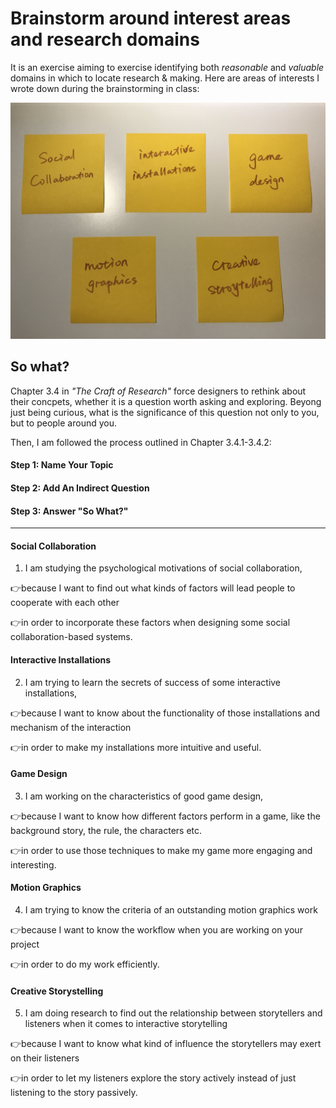 # Brainstorm around interest areas and research domains

It is an exercise aiming to exercise identifying both *reasonable* and *valuable* domains in which to locate research & making. Here are areas of interests I wrote down during the brainstorming in class:

![Img](pics/domains.jpg)

## So what?

Chapter 3.4 in *"The Craft of Research"* force designers to rethink about their concpets, whether it is a question worth asking and exploring. Beyong just being curious, what is the significance of this question not only to you, but to people around you.

Then, I am followed the process outlined in Chapter 3.4.1-3.4.2:

#### Step 1: Name Your Topic

#### Step 2: Add An Indirect Question

#### Step 3: Answer "So What?"

---

#### Social Collaboration
1. I am studying the psychological motivations of social collaboration,

:point_right:because I want to find out what kinds of factors will lead people to cooperate with each other

:point_right:in order to incorporate these factors when designing some social collaboration-based systems.

#### Interactive Installations
2. I am trying to learn the secrets of success of some interactive installations,

:point_right:because I want to know about the functionality of those installations and mechanism of the interaction

:point_right:in order to make my installations more intuitive and useful.

#### Game Design
3. I am working on the characteristics of good game design,

:point_right:because I want to know how different factors perform in a game, like the background story, the rule, the characters etc.

:point_right:in order to use those techniques to make my game more engaging and interesting.

#### Motion Graphics
4. I am trying to know the criteria of an outstanding motion graphics work

:point_right:because I want to know the workflow when you are working on your project

:point_right:in order to do my work efficiently.

#### Creative Storystelling
5. I am doing research to find out the relationship between storytellers and listeners when it comes to interactive storytelling

:point_right:because I want to know what kind of influence the storytellers may exert on their listeners

:point_right:in order to let my listeners explore the story actively instead of just listening to the story passively.
